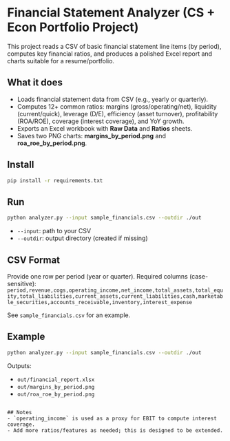 # Financial Statement Analyzer (CS + Econ Portfolio Project)

This project reads a CSV of basic financial statement line items (by period), computes key financial ratios,
and produces a polished Excel report and charts suitable for a resume/portfolio.

## What it does
- Loads financial statement data from CSV (e.g., yearly or quarterly).
- Computes 12+ common ratios: margins (gross/operating/net), liquidity (current/quick), leverage (D/E),
  efficiency (asset turnover), profitability (ROA/ROE), coverage (interest coverage), and YoY growth.
- Exports an Excel workbook with **Raw Data** and **Ratios** sheets.
- Saves two PNG charts: **margins_by_period.png** and **roa_roe_by_period.png**.

## Install
```bash
pip install -r requirements.txt
```

## Run
```bash
python analyzer.py --input sample_financials.csv --outdir ./out
```
- `--input`: path to your CSV
- `--outdir`: output directory (created if missing)

## CSV Format
Provide one row per period (year or quarter). Required columns (case-sensitive):  
`period,revenue,cogs,operating_income,net_income,total_assets,total_equity,total_liabilities,current_assets,current_liabilities,cash,marketable_securities,accounts_receivable,inventory,interest_expense`

See `sample_financials.csv` for an example.

## Example
```bash
python analyzer.py --input sample_financials.csv --outdir ./out
```
Outputs:
- `out/financial_report.xlsx`
- `out/margins_by_period.png`
- `out/roa_roe_by_period.png`
```

## Notes
- `operating_income` is used as a proxy for EBIT to compute interest coverage.
- Add more ratios/features as needed; this is designed to be extended.
